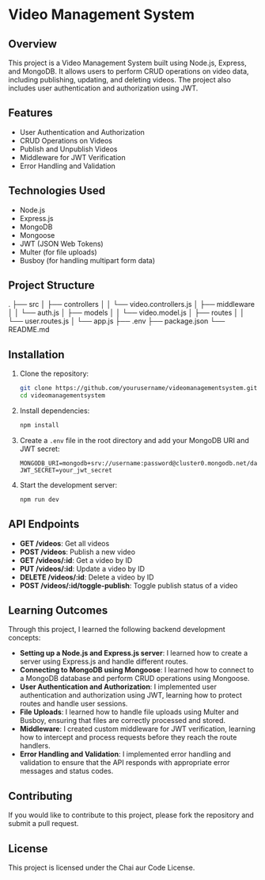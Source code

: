 # Video Management System

## Overview
This project is a Video Management System built using Node.js, Express, and MongoDB. It allows users to perform CRUD operations on video data, including publishing, updating, and deleting videos. The project also includes user authentication and authorization using JWT.

## Features
- User Authentication and Authorization
- CRUD Operations on Videos
- Publish and Unpublish Videos
- Middleware for JWT Verification
- Error Handling and Validation

## Technologies Used
- Node.js
- Express.js
- MongoDB
- Mongoose
- JWT (JSON Web Tokens)
- Multer (for file uploads)
- Busboy (for handling multipart form data)

## Project Structure


. ├── src │ ├── controllers │ │ └── video.controllers.js │ ├── middleware │ │ └── auth.js │ ├── models │ │ └── video.model.js │ ├── routes │ │ └── user.routes.js │ └── app.js ├── .env ├── package.json └── README.md


## Installation
1. Clone the repository:
    ```bash
    git clone https://github.com/yourusername/videomanagementsystem.git
    cd videomanagementsystem
    ```

2. Install dependencies:
    ```bash
    npm install
    ```

3. Create a `.env` file in the root directory and add your MongoDB URI and JWT secret:
    ```
    MONGODB_URI=mongodb+srv://username:password@cluster0.mongodb.net/database
    JWT_SECRET=your_jwt_secret
    ```

4. Start the development server:
    ```bash
    npm run dev
    ```

## API Endpoints
- **GET /videos**: Get all videos
- **POST /videos**: Publish a new video
- **GET /videos/:id**: Get a video by ID
- **PUT /videos/:id**: Update a video by ID
- **DELETE /videos/:id**: Delete a video by ID
- **POST /videos/:id/toggle-publish**: Toggle publish status of a video

## Learning Outcomes
Through this project, I learned the following backend development concepts:
- **Setting up a Node.js and Express.js server**: I learned how to create a server using Express.js and handle different routes.
- **Connecting to MongoDB using Mongoose**: I learned how to connect to a MongoDB database and perform CRUD operations using Mongoose.
- **User Authentication and Authorization**: I implemented user authentication and authorization using JWT, learning how to protect routes and handle user sessions.
- **File Uploads**: I learned how to handle file uploads using Multer and Busboy, ensuring that files are correctly processed and stored.
- **Middleware**: I created custom middleware for JWT verification, learning how to intercept and process requests before they reach the route handlers.
- **Error Handling and Validation**: I implemented error handling and validation to ensure that the API responds with appropriate error messages and status codes.

## Contributing
If you would like to contribute to this project, please fork the repository and submit a pull request.

## License
This project is licensed under the Chai aur Code License.
